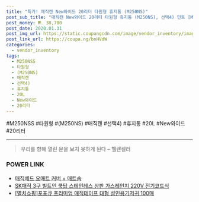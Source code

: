 ```yaml
--- 
title: "특가! 매직캔 New와이드 20리터 타원형 휴지통 (M250NS)" 
post_sub_title: "매직캔 New와이드 20리터 타원형 휴지통 (M250NS), 선택4) 민트 [M250NSS], 20L" 
post_money: ₩. 38,700 
post_date: 2020.01.31 
post_img_url: https://static.coupangcdn.com/image/vendor_inventory/images/2018/02/09/15/3/e68d6a13-7b32-4af1-a6a1-5c7f305dc48c.jpg 
post_link_url: https://coupa.ng/bnHVdW 
categories: 
  - vendor_inventory 
tags: 
  - M250NSS 
  - 타원형 
  - (M250NS) 
  - 매직캔 
  - 선택4) 
  - 휴지통 
  - 20L 
  - New와이드 
  - 20리터 
--- 
```

  #M250NSS #타원형 #(M250NS) #매직캔 #선택4) #휴지통 #20L #New와이드 #20리터 
<hr> 

> 우리를 향해 열린 문을 보지 못하게 된다  – 헬렌켈러 


### POWER LINK

* <a href="https://blog.naver.com/sakai111/221777056018" target="_blank">매직베드 요매트 커버 + 매트솜</a>
* <a href="https://blog.naver.com/santokki14/221785868854" target="_blank">SK매직 3구 빌트인 쿡탑 스테인레스 상판 가스레인지 220V 전기코드식</a>
* <a href="https://blog.naver.com/fasyy4321/221784494381" target="_blank">[멸치쇼핑]포포큐 프리미엄 매직테이프 대형 성인용기저귀 100매</a>
